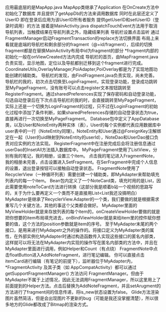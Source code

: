 应用最底层的是MapApp.java 
MapApp类继承了Application 在OnCreate方法中初始化了数据库 并且提供了getAppDb的方法来调用数据库
同时在此层还定义了UserID 即在登录后应用为该UserID所有者服务 提供getUserID和setUserID（登录时调用）的方法
接着是MainActivity.java
dispatchTouchEvent方法用于取消导航列表，当触摸结果在导航列表之外，隐藏结果列表
导航栏设置点击监听 通过FragmentManager启动FragmentTransaction的replace方法切换界面
布局上来看就是底端的导航栏和剩余部分的fragment（@+id/fragment），后续的切换fragment都是在替换MainActivity布局中id为fragment的部分
*fragment内部的初始化一般在onViewCreated方法内完成
导航栏的首页，由MapFragment.java负责实现，显示地图，定位以及导航都别迁移到这个fragment进行完成。CoordinateUtils,OverlayManager,PoiAdapter,PoiOverlay都是为了实现地图功能创建的辅助类。
导航栏的发现，由FindFragment.java负责实现，尚未完善。
导航栏的我的，初次点击切换至LoginFragment，实现登录功能，登录成功跳转至MyPageFragment，没有账号可以点击register文本按钮跳转至RegisterFragment。通过sharedPreferences实现了保存密码和自动登录功能，勾选自动登录后在下次点击导航栏的我的时，会直接跳转至MyPageFragment，实际上还是一个切换为LoginFragment的过程，只不过在LoginFragment的初始化过程中添加了条件判断，如果sharedPreferences存储的自动登录状态为true，直接再进行一次切换至MyPageFragment。
Database包中定义了AppDatabase类，以及User和NoteEntity两种实体（表），User的每个实例都代表应用数据库中user表中的一行（NoteEntity同理）。NoteEntity和User通过@ForeignKey注解绑定在一起（User的uid映射到NoteEntity的userId），NoteDao和UserDao接口负责对应实例的方法实现。
RegisterFragment中在注册完成后会将注册信息通过userDao的InsetAll方法插入数据库中。
MyPageFragment使用了ListView，分别有我的笔记，我的相册，设置三个item。
点击我的笔记进入FragmentNote，我的相册未完善，点击设置进入SetFragment。在SerFragment中完成个人信息的设置，退出登录按钮可以接触自动登录状态。
FragmentNote使用了RecyclerView（一种循环列表）需要创建一个辅助类，即MyAdapter来帮助填充列表内的每一个item。
Bean包内定义了一个NoteCard类，填充时用的是List<NoteCard>，因此需要使用noteToCard方法进行转换（这部分我是顺着b站一个视频的思路写的，关于为什么要再定义一个类而不是直接用List<List<NoteEntity>我还没搞明白）
MyAdapter是继承了RecyclerView.Adapter的一个类，我们要做的就是根据需求重写几个关键方法，其他的事这个父类都会做好。
MyAdapter里面的MyViewHolder就是来存放列表的每个item的，onCreateViewHolder要做的就是把你想要的item布局填充进去，onBindViewHolder就是来给item里的控件赋你想要的值，这个方法的position参数就是item的序号。
至于MyAdapter末尾的两个接口，是用来进行MyAdapetr之外的操作的。将接口定义为MyAdapter类的属性，在外部实例化MyAdapter时通过构造函数传入实现这些接口的匿名内部类，这样就可以将无法在MyAdapter内实现的操作写在匿名内部类的方法中，并且在MyAdapter里面进行调用，例如Helper和Count（有点绕）
FragmentNote中点击floatButton进入AddNoteFragment，进行笔记编辑。
你可以直接点击itemCard进行编辑（有笔记的前提下），监听器位于MyAdapter内，*FragmentActivity 及其子类（如 AppCompatActivity）都可以通过 getSupportFragmentManager() 方法访问 FragmentManager。但由于MyAdapter不属于上述情况，因此无法调用FragmentManager，所以这里用上了前面提到的Helper方法。点击后替换为AddNoteFragment，并且setArugment的方法进行了fragment间的信息传递，将is_new状态设置为false。
Glide方法渲染图片虽然简洁，但是会出现图片不更新的bug（可能是我还没掌握清楚），所以很多地方的Glide都改成了Bitmap的渲染方式。





